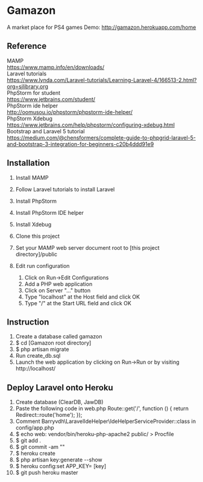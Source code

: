 # Gamazon
A market place for PS4 games
Demo: http://gamazon.herokuapp.com/home

Reference
------
MAMP  
https://www.mamp.info/en/downloads/  
Laravel tutorials  
https://www.lynda.com/Laravel-tutorials/Learning-Laravel-4/166513-2.html?org=sjlibrary.org  
PhpStorm for student  
https://www.jetbrains.com/student/  
PhpStorm ide helper  
http://oomusou.io/phpstorm/phpstorm-ide-helper/  
PhpStorm Xdebug  
https://www.jetbrains.com/help/phpstorm/configuring-xdebug.html  
Bootstrap and Laravel 5 tutorial  
https://medium.com/@chensformers/complete-guide-to-phpgrid-laravel-5-and-bootstrap-3-integration-for-beginners-c20b4ddd91e9  

Installation
------
1. Install MAMP
2. Follow Laravel tutorials to install Laravel
3. Install PhpStorm
4. Install PhpStorm IDE helper
5. Install Xdebug
6. Clone this project
7. Set your MAMP web server document root to [this project directory]/public

8. Edit run configuration
    1. Click on Run->Edit Configurations
    2. Add a PHP web application
    3. Click on Server "..." button
    4. Type "localhost" at the Host field and click OK
    5. Type "/" at the Start URL field and click OK

Instruction
------
1. Create a database called gamazon
2. $ cd [Gamazon root directory]
5. $ php artisan migrate
6. Run create_db.sql
7. Launch the web application by clicking on Run->Run or by visiting http://localhost/

Deploy Laravel onto Heroku
------
1.  Create database (ClearDB, JawDB)
2.  Paste the following code in web.php
	 Route::get('/', function () {
	     return Redirect::route('home');
	 });
3.  Comment Barryvdh\LaravelIdeHelper\IdeHelperServiceProvider::class in config/app.php
4.  $ echo web: vendor/bin/heroku-php-apache2 public/ > Procfile
5.  $ git add .
6.  $ git commit -am ""
7.  $ heroku create
8.  $ php artisan key:generate --show
9.  $ heroku config:set APP_KEY= [key]
10. $ git push heroku master
 